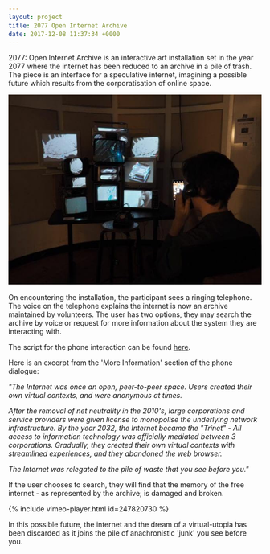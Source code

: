 ```yaml
---
layout: project
title: 2077 Open Internet Archive
date: 2017-12-08 11:37:34 +0000
---
```


2077: Open Internet Archive is an interactive art installation set in the year 2077 where the internet has been reduced to an archive in a pile of trash. The piece is an interface for a speculative internet, imagining a possible future which results from the corporatisation of online space.

![](/assets/2077/1.jpg)

On encountering the installation, the participant sees a ringing telephone. The voice on the telephone explains the internet is now an archive maintained by volunteers. The user has two options, they may search the archive by voice or request for more information about the system they are interacting with.

The script for the phone interaction can be found <a href="http://samhains.com/2077_telephone_script.html" target="_blank">here</a>.

Here is an excerpt from the 'More Information' section of the phone dialogue:

<i>"The Internet was once an open, peer-to-peer space. Users created their own virtual contexts, and were anonymous at times.</i>

<i>After the removal of net neutrality in the 2010's, large corporations and service providers were given license to monopolise the underlying network infrastructure. By the year 2032, the Internet became the "Trinet" - All access to information technology was officially mediated between 3 corporations. Gradually, they created their own virtual contexts with streamlined experiences, and they abandoned the web browser.</i>

<i>The Internet was relegated to the pile of waste that you see before you."</i>

If the user chooses to search, they will find that the memory of the free internet - as represented by the archive; is damaged and broken.

{% include vimeo-player.html id=247820730 %}

In this possible future, the internet and the dream of a virtual-utopia has been discarded as it joins the pile of anachronistic 'junk' you see before you.
